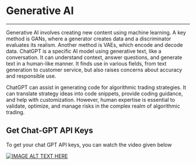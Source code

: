 [//]: # (# Generate Strategy using Generative AI)

# Generative AI

---

Generative AI involves creating new content using machine learning. A key method is GANs, where a generator creates data and a discriminator evaluates its realism. Another method is VAEs, which encode and decode data. ChatGPT is a specific AI model using generative text, like a conversation. It can understand context, answer questions, and generate text in a human-like manner. It finds use in various fields, from text generation to customer service, but also raises concerns about accuracy and responsible use.

ChatGPT can assist in generating code for algorithmic trading strategies. It can translate strategy ideas into code snippets, provide coding guidance, and help with customization. However, human expertise is essential to validate, optimize, and manage risks in the complex realm of algorithmic trading.

## Get Chat-GPT API Keys

To get your chat GPT API keys, you can watch the video given below

[![IMAGE ALT TEXT HERE](http://img.youtube.com/vi/EQQjdwdVQ-M/0.jpg)](https://youtu.be/EQQjdwdVQ-M?t=22)

[//]: # (## Writing Query to Create Strategy in Python Build)

[//]: # (## Writing Query to Create Strategy in pyalgotrading)